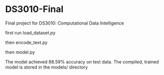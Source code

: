 # DS3010-Final
Final project for DS3010: Computational Data Intelligence

first run load_dataset.py

then encode_text.py

then model.py

The model achieved 88.59% accuracy on test data. The compiled, trained model is stored in the models/ directory
